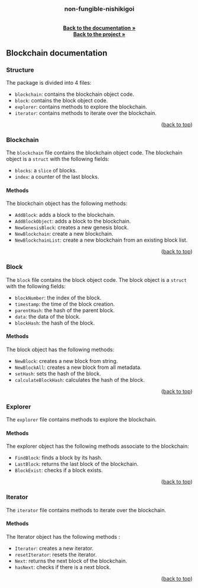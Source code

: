 <h3 align="center">non-fungible-nishikigoi</h3>
  <p align="center">
    <br />
    <a href="https://github.com/LeoAda/non-fungible-nishikigoi/tree/master/blockchain/docs"><strong>Back to the documentation »</strong></a>
    <br />
    <a href="https://github.com/LeoAda/non-fungible-nishikigoi"><strong>Back to the project »</strong></a>
    <br />
  </p>
</div>

## Blockchain documentation

### Structure
The package is divided into 4 files:
* `blockchain`: contains the blockchain object code.
* `block`: contains the block object code.
* `explorer`: contains methods to explore the blockchain.
* `iterator`: contains methods to iterate over the blockchain.

<p align="right">(<a href="#readme-top">back to top</a>)</p>


### Blockchain
The `blockchain` file contains the blockchain object code.
The blockchain object is a `struct` with the following fields:
* `blocks`: a `slice` of blocks.
* `index`: a counter of the last blocks.

#### Methods
The blockchain object has the following methods:
* `AddBlock`: adds a block to the blockchain.
* `AddBlockObject`: adds a block to the blockchain.
* `NewGenesisBlock`: creates a new genesis block.
* `NewBlockchain`: create a new blockchain.
* `NewBlockchainList`: create a new blockchain from an existing block list.

<p align="right">(<a href="#readme-top">back to top</a>)</p>


### Block
The `block` file contains the block object code.
The block object is a `struct` with the following fields:
* `blockNumber`: the index of the block.
* `timestamp`: the time of the block creation.
* `parentHash`: the hash of the parent block.
* `data`: the data of the block.
* `blockHash`: the hash of the block.

#### Methods
The block object has the following methods:
* `NewBlock`: creates a new block from string.
* `NewBlockAll`: creates a new block from all metadata.
* `setHash`: sets the hash of the block.
* `calculateBlockHash`: calculates the hash of the block.

<p align="right">(<a href="#readme-top">back to top</a>)</p>

### Explorer 
The `explorer` file contains methods to explore the blockchain.

#### Methods
The explorer object has the following methods associate to the blockchain:
* `FindBlock`: finds a block by its hash.
* `LastBlock`: returns the last block of the blockchain.
* `BlockExist`: checks if a block exists.

<p align="right">(<a href="#readme-top">back to top</a>)</p>

### Iterator
The `iterator` file contains methods to iterate over the blockchain.

#### Methods
The Iterator object has the following methods :
* `Iterator`: creates a new iterator.
* `resetIterator`: resets the iterator.
* `Next`: returns the next block of the blockchain.
* `hasNext`: checks if there is a next block.

<p align="right">(<a href="#readme-top">back to top</a>)</p>